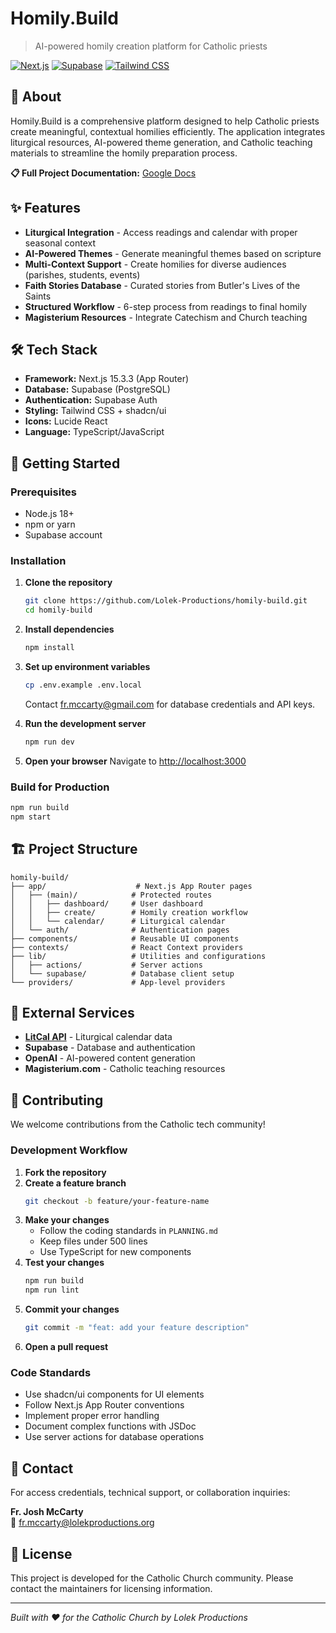 # Homily.Build

> AI-powered homily creation platform for Catholic priests

[![Next.js](https://img.shields.io/badge/Next.js-15.3.3-black)](https://nextjs.org/)
[![Supabase](https://img.shields.io/badge/Supabase-Database-green)](https://supabase.com/)
[![Tailwind CSS](https://img.shields.io/badge/Tailwind-CSS-blue)](https://tailwindcss.com/)

## 📖 About

Homily.Build is a comprehensive platform designed to help Catholic priests create meaningful, contextual homilies efficiently. The application integrates liturgical resources, AI-powered theme generation, and Catholic teaching materials to streamline the homily preparation process.

**📋 Full Project Documentation:** [Google Docs](https://docs.google.com/document/d/151xe6_dxZ1lHEBj-XKYCtUtzzmK9vIfWSyWGG5NNMVM/edit?tab=t.0)

## ✨ Features

- **Liturgical Integration** - Access readings and calendar with proper seasonal context
- **AI-Powered Themes** - Generate meaningful themes based on scripture
- **Multi-Context Support** - Create homilies for diverse audiences (parishes, students, events)
- **Faith Stories Database** - Curated stories from Butler's Lives of the Saints
- **Structured Workflow** - 6-step process from readings to final homily
- **Magisterium Resources** - Integrate Catechism and Church teaching

## 🛠️ Tech Stack

- **Framework:** Next.js 15.3.3 (App Router)
- **Database:** Supabase (PostgreSQL)
- **Authentication:** Supabase Auth
- **Styling:** Tailwind CSS + shadcn/ui
- **Icons:** Lucide React
- **Language:** TypeScript/JavaScript

## 🚀 Getting Started

### Prerequisites

- Node.js 18+ 
- npm or yarn
- Supabase account

### Installation

1. **Clone the repository**
   ```bash
   git clone https://github.com/Lolek-Productions/homily-build.git
   cd homily-build
   ```

2. **Install dependencies**
   ```bash
   npm install
   ```

3. **Set up environment variables**
   ```bash
   cp .env.example .env.local
   ```
   
   Contact fr.mccarty@gmail.com for database credentials and API keys.

4. **Run the development server**
   ```bash
   npm run dev
   ```

5. **Open your browser**
   Navigate to [http://localhost:3000](http://localhost:3000)

### Build for Production

```bash
npm run build
npm start
```

## 🏗️ Project Structure

```
homily-build/
├── app/                    # Next.js App Router pages
│   ├── (main)/            # Protected routes
│   │   ├── dashboard/     # User dashboard
│   │   ├── create/        # Homily creation workflow
│   │   └── calendar/      # Liturgical calendar
│   └── auth/              # Authentication pages
├── components/            # Reusable UI components
├── contexts/              # React Context providers
├── lib/                   # Utilities and configurations
│   ├── actions/           # Server actions
│   └── supabase/          # Database client setup
└── providers/             # App-level providers
```

## 🔧 External Services

- **[LitCal API](https://litcal.johnromanodorazio.com/api/dev/calendar)** - Liturgical calendar data
- **Supabase** - Database and authentication
- **OpenAI** - AI-powered content generation
- **Magisterium.com** - Catholic teaching resources

## 🤝 Contributing

We welcome contributions from the Catholic tech community!

### Development Workflow

1. **Fork the repository**
2. **Create a feature branch**
   ```bash
   git checkout -b feature/your-feature-name
   ```
3. **Make your changes**
   - Follow the coding standards in `PLANNING.md`
   - Keep files under 500 lines
   - Use TypeScript for new components
4. **Test your changes**
   ```bash
   npm run build
   npm run lint
   ```
5. **Commit your changes**
   ```bash
   git commit -m "feat: add your feature description"
   ```
6. **Open a pull request**

### Code Standards

- Use shadcn/ui components for UI elements
- Follow Next.js App Router conventions
- Implement proper error handling
- Document complex functions with JSDoc
- Use server actions for database operations

## 📧 Contact

For access credentials, technical support, or collaboration inquiries:

**Fr. Josh McCarty**  
📧 fr.mccarty@lolekproductions.org

## 📄 License

This project is developed for the Catholic Church community. Please contact the maintainers for licensing information.

---

*Built with ❤️ for the Catholic Church by Lolek Productions*

